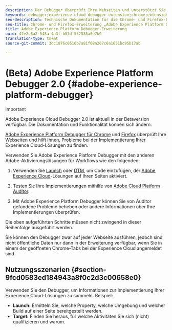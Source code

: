 ```yaml
---
description: Der Debugger überprüft Ihre Webseiten und unterstützt Sie dabei, Probleme innerhalb der Implementierung Ihrer Experience Cloud-Lösungen zu finden.
keywords: debugger;experience cloud debugger extension;chrome;extension
seo-description: Technische Dokumentation für die Chrome- und Firefox-Erweiterung „Adobe Experience Cloud Debugger 2.0“ – Untersuchen Sie Webseiten und finden Sie Probleme innerhalb der Implementierung Ihrer Experience Cloud-Lösungen
seo-title: Chrome- und Firefox-Erweiterung „Adobe Experience Platform Debugger“
title: Adobe Experience Platform Debugger-Erweiterung
uuid: 42e2c8a2-548a-4a3f-b57d-532535a0e7b9
translation-type: tm+mt
source-git-commit: 3dc1876c0516b7a81f68a207c6a1651bc95b17ab

---
```



# (Beta) Adobe Experience Platform Debugger 2.0 {#adobe-experience-platform-debugger}

>[!IMPORTANT]
>
>Adobe Experience Cloud Debugger 2.0 ist aktuell in der Betaversion verfügbar. Die Dokumentation und Funktionalität können sich ändern.

[Adobe Experience Platform Debugger für Chrome](https://chrome.google.com/webstore/detail/adobe-experience-cloud-de/ocdmogmohccmeicdhlhhgepeaijenapj) und [Firefox](https://addons.mozilla.org/de/firefox/addon/adobe-experience-platform-dbg/) überprüft Ihre Webseiten und hilft Ihnen, Probleme bei der Implementierung Ihrer Experience Cloud-Lösungen zu finden.

Verwenden Sie Adobe Experience Platform Debugger mit den anderen Adobe-Aktivierungslösungen für Workflows wie den folgenden:

1. Verwenden Sie [Launch](https://docs.adobe.com/content/help/de-DE/launch/using/overview.html) oder [DTM](https://docs.adobe.com/content/help/de-DE/dtm/using/dtm-home.html), um Code einzufügen, der [Adobe Experience Cloud](https://docs.adobe.com/content/help/de-DE/core-services/interface/experience-cloud.html)-Lösungen auf Ihren Seiten aktiviert.

1. Testen Sie Ihre Implementierungen mithilfe von [Adobe Cloud Platform Auditor](https://experiencecloud.adobe.com/resources/help/en_US/auditor/).
1. Mit Adobe Experience Platform Debugger können Sie von Auditor gefundene Probleme beheben oder andere Informationen über Ihre Implementierungen überprüfen.

Die oben aufgeführten Schritte müssen nicht zwingend in dieser Reihenfolge ausgeführt werden.

Sie können den Debugger zwar auf jeder Webseite ausführen, jedoch sind nicht öffentliche Daten nur dann in der Erweiterung verfügbar, wenn Sie in einem der geöffneten Chrome-Tabs bei der Experience Cloud angemeldet sind.

## Nutzungsszenarien {#section-9fcd0583ed184943a8f0c2d3c00658e0}

Verwenden Sie den Debugger, um Informationen zur Implementierung Ihrer Experience Cloud-Lösungen zu sammeln. Beispiel:

* **Launch:** Ermitteln Sie, welche Property, welche Umgebung und welcher Build auf einer Seite bereitgestellt werden.
* **Target:** Finden Sie heraus, für welche Aktivitäten Sie sich (nicht) qualifizieren und warum.
